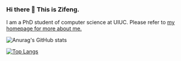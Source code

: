 ### Hi there 👋 This is Zifeng.

<!--
**RyanWangZf/ryanwangzf** is a ✨ _special_ ✨ repository because its `README.md` (this file) appears on your GitHub profile.

Here are some ideas to get you started:

- 🔭 I’m currently working on ...
- 🌱 I’m currently learning ...
- 👯 I’m looking to collaborate on ...
- 🤔 I’m looking for help with ...
- 💬 Ask me about ...
- 📫 How to reach me: ...
- 😄 Pronouns: ...
- ⚡ Fun fact: ...
-->

I am a PhD student of computer science at UIUC. Please refer to [my homepage for more about me.](https://zifengwang.xyz)


![Anurag's GitHub stats](https://github-readme-stats.vercel.app/api?username=ryanwangzf&hide=contribs,prs,issues&show_icons=true&theme=tokyonight&count_private=true)


[![Top Langs](https://github-readme-stats.vercel.app/api/top-langs/?username=anuraghazra&layout=compact&theme=tokyonight)](https://github.com/anuraghazra/github-readme-stats)
